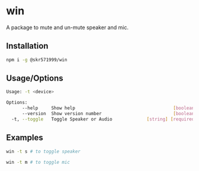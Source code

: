 # win

A package to mute and un-mute speaker and mic.

## Installation

```sh
npm i -g @skr571999/win
```

## Usage/Options

```sh
Usage: -t <device>

Options:
      --help     Show help                                     [boolean]
      --version  Show version number                           [boolean]
  -t, --toggle   Toggle Speaker or Audio             [string] [required]
```

## Examples

```sh
win -t s # to toggle speaker

win -t m # to toggle mic
```